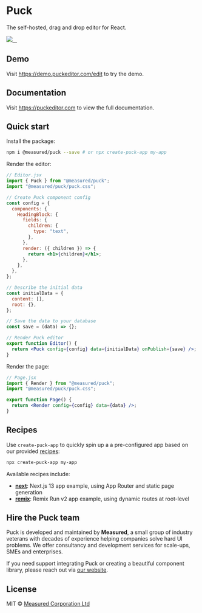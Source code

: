 # Puck

The self-hosted, drag and drop editor for React.

<p align="left">
  <a aria-label="Measured logo" href="https://measured.co">
    <img src="https://img.shields.io/badge/MADE%20BY%20Measured-000000.svg?style=for-the-badge&labelColor=000">
  </a>
  <a aria-label="NPM version" href="https://www.npmjs.com/package/@measured/puck">
    <img alt="" src="https://img.shields.io/npm/v/@measured/puck.svg?style=for-the-badge&labelColor=000000">
  </a>
  <a aria-label="License" href="https://github.com/measuredco/puck/blob/main/LICENSE">
    <img alt="" src="https://img.shields.io/npm/l/@measured/puck.svg?style=for-the-badge&labelColor=000000">
  </a>
  <a aria-label="Join the community on Discord" href="https://discord.gg/D9e4E3MQVZ">
    <img alt="" src="https://img.shields.io/badge/Join%20the%20Discord-blueviolet.svg?style=for-the-badge&logo=Discord&labelColor=000000&logoWidth=20">
  </a>
</p>

## Demo

Visit https://demo.puckeditor.com/edit to try the demo.

## Documentation

Visit https://puckeditor.com to view the full documentation.

## Quick start

Install the package:

```sh
npm i @measured/puck --save # or npx create-puck-app my-app
```

Render the editor:

```jsx
// Editor.jsx
import { Puck } from "@measured/puck";
import "@measured/puck/puck.css";

// Create Puck component config
const config = {
  components: {
    HeadingBlock: {
      fields: {
        children: {
          type: "text",
        },
      },
      render: ({ children }) => {
        return <h1>{children}</h1>;
      },
    },
  },
};

// Describe the initial data
const initialData = {
  content: [],
  root: {},
};

// Save the data to your database
const save = (data) => {};

// Render Puck editor
export function Editor() {
  return <Puck config={config} data={initialData} onPublish={save} />;
}
```

Render the page:

```jsx
// Page.jsx
import { Render } from "@measured/puck";
import "@measured/puck/puck.css";

export function Page() {
  return <Render config={config} data={data} />;
}
```

## Recipes

Use `create-puck-app` to quickly spin up a a pre-configured app based on our provided [recipes](https://github.com/measuredco/puck/tree/main/recipes):

```sh
npx create-puck-app my-app
```

Available recipes include:

- [**next**](https://github.com/measuredco/puck/tree/main/recipes/next): Next.js 13 app example, using App Router and static page generation
- [**remix**](https://github.com/measuredco/puck/tree/main/recipes/remix): Remix Run v2 app example, using dynamic routes at root-level

## Hire the Puck team

Puck is developed and maintained by **Measured**, a small group of industry veterans with decades of experience helping companies solve hard UI problems. We offer consultancy and development services for scale-ups, SMEs and enterprises.

If you need support integrating Puck or creating a beautiful component library, please reach out via [our website](https://measured.co).

## License

MIT © [Measured Corporation Ltd](https://measured.co)

